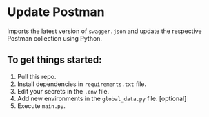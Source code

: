 # Update Postman
Imports the latest version of `swagger.json` and update the respective Postman collection using Python.

## To get things started:
1. Pull this repo.
2. Install dependencies in `requirements.txt` file.
3. Edit your secrets in the `.env` file.
4. Add new environments in the `global_data.py` file. [optional]
5. Execute `main.py`.
